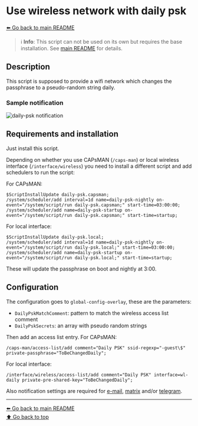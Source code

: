 Use wireless network with daily psk
===================================

[⬅️ Go back to main README](../README.md)

> ℹ️ **Info**: This script can not be used on its own but requires the base
> installation. See [main README](../README.md) for details.

Description
-----------

This script is supposed to provide a wifi network which changes the
passphrase to a pseudo-random string daily.

### Sample notification

![daily-psk notification](daily-psk.d/notification.avif)

Requirements and installation
-----------------------------

Just install this script.

Depending on whether you use CAPsMAN (`/caps-man`) or local wireless
interface (`/interface/wireless`) you need to install a different script
and add schedulers to run the script:

For CAPsMAN:

    $ScriptInstallUpdate daily-psk.capsman;
    /system/scheduler/add interval=1d name=daily-psk-nightly on-event="/system/script/run daily-psk.capsman;" start-time=03:00:00;
    /system/scheduler/add name=daily-psk-startup on-event="/system/script/run daily-psk.capsman;" start-time=startup;

For local interface:

    $ScriptInstallUpdate daily-psk.local;
    /system/scheduler/add interval=1d name=daily-psk-nightly on-event="/system/script/run daily-psk.local;" start-time=03:00:00;
    /system/scheduler/add name=daily-psk-startup on-event="/system/script/run daily-psk.local;" start-time=startup;

These will update the passphrase on boot and nightly at 3:00.

Configuration
-------------

The configuration goes to `global-config-overlay`, these are the parameters:

* `DailyPskMatchComment`: pattern to match the wireless access list comment
* `DailyPskSecrets`: an array with pseudo random strings

Then add an access list entry. For CAPsMAN:

    /caps-man/access-list/add comment="Daily PSK" ssid-regexp="-guest\$" private-passphrase="ToBeChangedDaily";

For local interface:

    /interface/wireless/access-list/add comment="Daily PSK" interface=wl-daily private-pre-shared-key="ToBeChangedDaily";

Also notification settings are required for
[e-mail](mod/notification-email.md),
[matrix](mod/notification-matrix.md) and/or
[telegram](mod/notification-telegram.md).

---
[⬅️ Go back to main README](../README.md)  
[⬆️ Go back to top](#top)
